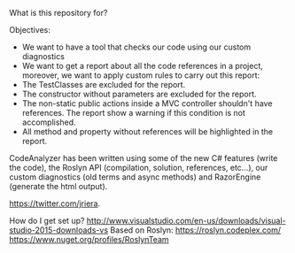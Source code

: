What is this repository for?

Objectives:
  - We want to have a tool that checks our code using our custom diagnostics
  - We want to get a report about all the code references in a project, moreover, we want to apply custom rules to carry out this report:
  - The TestClasses are excluded for the report.
  - The constructor without parameters are excluded for the report.
  - The non-static public actions inside a MVC controller shouldn't have references. The report show a warning if this    condition is not accomplished.
  - All method and property without references will be highlighted in the report.
    
CodeAnalyzer has been written using some of the new C# features (write the code), the Roslyn API (compilation, solution, references, etc…), our custom diagnostics (old terms and async methods) and RazorEngine (generate the html output).

https://twitter.com/jriera.

How do I get set up?    http://www.visualstudio.com/en-us/downloads/visual-studio-2015-downloads-vs
Based on Roslyn: https://roslyn.codeplex.com/   https://www.nuget.org/profiles/RoslynTeam
  
